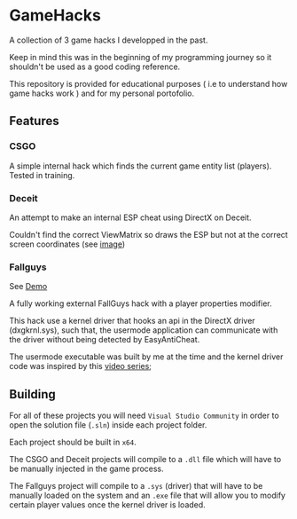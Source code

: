 # GameHacks
A collection of 3 game hacks I developped in the past.

Keep in mind this was in the beginning of my programming journey so it shouldn't be used as a good coding reference.

This repository is provided for educational purposes ( i.e to understand how game hacks work ) and for my personal portofolio. 

## Features
### CSGO 
A simple internal hack which finds the current game entity list (players). Tested in training.

### Deceit
An attempt to make an internal ESP cheat using DirectX on Deceit. 

Couldn't find the correct ViewMatrix so draws the ESP but not at the correct screen coordinates (see [image](https://i.ibb.co/sqCv8T9/279c710c-8b9e-4798-b035-ff71242f8de7-1.jpg))

### Fallguys

See [Demo](https://www.youtube.com/watch?v=_hc6_Ih4LdQ&t=3s)

A fully working external FallGuys hack with a player properties modifier.

This hack use a kernel driver that hooks an api in the DirectX driver (dxgkrnl.sys), such that, the usermode application can communicate with the driver without being detected by EasyAntiCheat.

The usermode executable was built by me at the time and the kernel driver code was inspired by this [video series](https://www.youtube.com/watch?v=KNGr4m99PTU&list=PLdm1osymZj-fYsZM4MZ4n9Wz0QdAASHrD);

## Building
For all of these projects you will need `Visual Studio Community` in order to open the solution file (`.sln`) inside each project folder.

Each project should be built in `x64`.

The CSGO and Deceit projects will compile to a `.dll` file which will have to be manually injected in the game process.

The Fallguys project will compile to a `.sys` (driver) that will have to be manually loaded on the system and an `.exe` file that will allow you to 
modify certain player values once the kernel driver is loaded.
